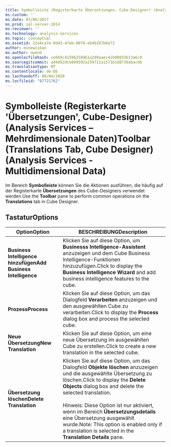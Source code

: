 ```yaml
---
title: Symbolleiste (Registerkarte Übersetzungen, Cube-Designer) (Analysis Services-Mehrdimensionale Daten) | Microsoft-Dokumentation
ms.custom: ''
ms.date: 03/06/2017
ms.prod: sql-server-2014
ms.reviewer: ''
ms.technology: analysis-services
ms.topic: conceptual
ms.assetid: 22a4ca7a-0d43-47eb-8078-eb4b167b6e72
author: minewiskan
ms.author: owend
ms.openlocfilehash: ce669c415962589b1a289aaec41b08033b13a6c8
ms.sourcegitcommit: ad4d92dce894592a259721a1571b1d8736abacdb
ms.translationtype: MT
ms.contentlocale: de-DE
ms.lasthandoff: 08/04/2020
ms.locfileid: "87721762"
---
```

# <a name="toolbar-translations-tab-cube-designer-analysis-services---multidimensional-data"></a><span data-ttu-id="7e25e-102">Symbolleiste (Registerkarte 'Übersetzungen', Cube-Designer) (Analysis Services – Mehrdimensionale Daten)</span><span class="sxs-lookup"><span data-stu-id="7e25e-102">Toolbar (Translations Tab, Cube Designer) (Analysis Services - Multidimensional Data)</span></span>
  <span data-ttu-id="7e25e-103">Im Bereich **Symbolleiste** können Sie die Aktionen ausführen, die häufig auf der Registerkarte **Übersetzungen** des Cube-Designers verwendet werden.</span><span class="sxs-lookup"><span data-stu-id="7e25e-103">Use the **Toolbar** pane to perform common operations on the **Translations** tab in Cube Designer.</span></span>  
  
## <a name="options"></a><span data-ttu-id="7e25e-104">Tastatur</span><span class="sxs-lookup"><span data-stu-id="7e25e-104">Options</span></span>  
  
|<span data-ttu-id="7e25e-105">Option</span><span class="sxs-lookup"><span data-stu-id="7e25e-105">Option</span></span>|<span data-ttu-id="7e25e-106">BESCHREIBUNG</span><span class="sxs-lookup"><span data-stu-id="7e25e-106">Description</span></span>|  
|------------|-----------------|  
|<span data-ttu-id="7e25e-107">**Business Intelligence hinzufügen**</span><span class="sxs-lookup"><span data-stu-id="7e25e-107">**Add Business Intelligence**</span></span>|<span data-ttu-id="7e25e-108">Klicken Sie auf diese Option, um **Businesss Intelligence-Assistent** anzuzeigen und dem Cube Business Intelligence-Funktionen hinzuzufügen.</span><span class="sxs-lookup"><span data-stu-id="7e25e-108">Click to display the **Business Intelligence Wizard** and add business intelligence features to the cube.</span></span>|  
|<span data-ttu-id="7e25e-109">**Prozess**</span><span class="sxs-lookup"><span data-stu-id="7e25e-109">**Process**</span></span>|<span data-ttu-id="7e25e-110">Klicken Sie auf diese Option, um das Dialogfeld **Verarbeiten** anzuzeigen und den ausgewählten Cube zu verarbeiten.</span><span class="sxs-lookup"><span data-stu-id="7e25e-110">Click to display the **Process** dialog box and process the selected cube.</span></span>|  
|<span data-ttu-id="7e25e-111">**Neue Übersetzung**</span><span class="sxs-lookup"><span data-stu-id="7e25e-111">**New Translation**</span></span>|<span data-ttu-id="7e25e-112">Klicken Sie auf diese Option, um eine neue Übersetzung im ausgewählten Cube zu erstellen.</span><span class="sxs-lookup"><span data-stu-id="7e25e-112">Click to create a new translation in the selected cube.</span></span>|  
|<span data-ttu-id="7e25e-113">**Übersetzung löschen**</span><span class="sxs-lookup"><span data-stu-id="7e25e-113">**Delete Translation**</span></span>|<span data-ttu-id="7e25e-114">Klicken Sie auf diese Option, um das Dialogfeld **Objekte löschen** anzuzeigen und die ausgewählte Übersetzung zu löschen.</span><span class="sxs-lookup"><span data-stu-id="7e25e-114">Click to display the **Delete Objects** dialog box and delete the selected translation.</span></span><br /><br /> <span data-ttu-id="7e25e-115">Hinweis: Diese Option ist nur aktiviert, wenn im Bereich **Übersetzungsdetails** eine Übersetzung ausgewählt wurde.</span><span class="sxs-lookup"><span data-stu-id="7e25e-115">Note: This option is enabled only if a translation is selected in the **Translation Details** pane.</span></span>|  
  
  
